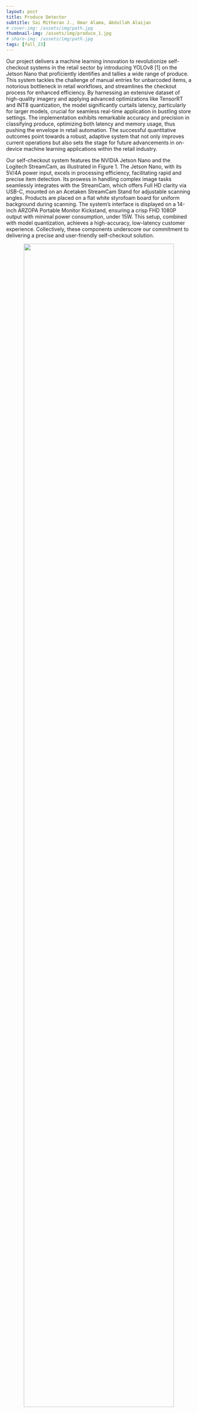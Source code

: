 ```yaml
---
layout: post
title: Produce Detector
subtitle: Sai Mitheran J., Omar Alama, Abdullah Alaijan
# cover-img: /assets/img/path.jpg
thumbnail-img: /assets/img/produce_1.jpg
# share-img: /assets/img/path.jpg
tags: [fall_23]
---
```

Our project delivers a machine learning innovation to revolutionize self-checkout systems in the retail sector by introducing YOLOv8 [1] on the Jetson Nano that proficiently identifies and tallies a wide range of produce. This system tackles the challenge of manual entries for unbarcoded items, a notorious bottleneck in retail workflows, and streamlines the checkout process for enhanced efficiency. By harnessing an extensive dataset of high-quality imagery and applying advanced optimizations like TensorRT and INT8 quantization, the model significantly curtails latency, particularly for larger models, crucial for seamless real-time application in bustling store settings. The implementation exhibits remarkable accuracy and precision in classifying produce, optimizing both latency and memory usage, thus pushing the envelope in retail automation. The successful quantitative outcomes point towards a robust, adaptive system that not only improves current operations but also sets the stage for future advancements in on-device machine learning applications within the retail industry.  

Our self-checkout system features the NVIDIA Jetson Nano and the Logitech StreamCam, as illustrated in Figure 1. The Jetson Nano, with its 5V/4A power input, excels in processing efficiency, facilitating rapid and precise item detection. Its prowess in handling complex image tasks seamlessly integrates with the StreamCam, which offers Full HD clarity via USB-C, mounted on an Acetaken StreamCam Stand for adjustable scanning angles. Products are placed on a flat white styrofoam board for uniform background during scanning. The system’s interface is displayed on a 14-inch ARZOPA Portable Monitor Kickstand, ensuring a crisp FHD 1080P output with minimal power consumption, under 15W. This setup, combined with model quantization, achieves a high-accuracy, low-latency customer experience. Collectively, these components underscore our commitment to delivering a precise and user-friendly self-checkout solution. 
<p align="center"> <img src="/mbed_dl/assets/img/produce_2.jpg" width="90%" height="90%"> </p>
<p align="center"> <img src="/mbed_dl/assets/img/produce_3.jpg" width="90%" height="0%"> </p>
<p align="center"> <img src="/mbed_dl/assets/img/produce_4.jpg" width="90%" height="90%"> </p>
<p align="center"> <img src="/mbed_dl/assets/img/produce_5.jpg" width="90%" height="90%"> </p>
<p align="center"> <img src="/mbed_dl/assets/img/produce_6.jpg" width="90%" height="90%"> </p>

## For more information, please contact the authors:  
* sjagades@andrew.cmu.edu  
* oalama@andrew.cmu.edu  
* aalajlan@andrew.cmu.edu
